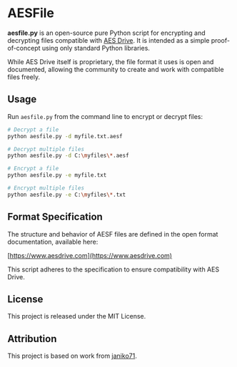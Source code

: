 # AESFile

**aesfile.py** is an open-source pure Python script for encrypting and decrypting files compatible with [AES Drive](https://www.aesdrive.com). It is intended as a simple proof-of-concept using only standard Python libraries.

 While AES Drive itself is proprietary, the file format it uses is open and documented, allowing the community to create and work with compatible files freely.

## Usage

Run `aesfile.py` from the command line to encrypt or decrypt files:

```bash
# Decrypt a file
python aesfile.py -d myfile.txt.aesf

# Decrypt multiple files
python aesfile.py -d C:\myfiles\*.aesf

# Encrypt a file
python aesfile.py -e myfile.txt

# Encrypt multiple files
python aesfile.py -e C:\myfiles\*.txt
```

## Format Specification

The structure and behavior of AESF files are defined in the open format documentation, available here:

[https://www.aesdrive.com](https://www.aesdrive.com)

This script adheres to the specification to ensure compatibility with AES Drive.

## License

This project is released under the MIT License.

## Attribution

This project is based on work from [janiko71](https://github.com/janiko71).
